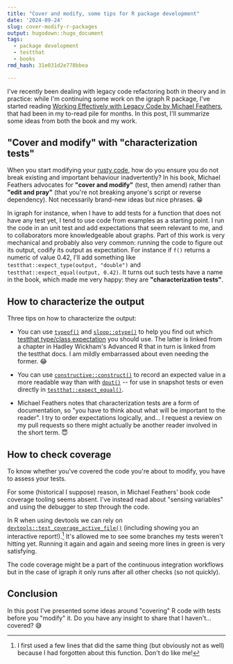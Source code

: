 ```yaml
---
title: "Cover and modify, some tips for R package development"
date: '2024-09-24'
slug: cover-modify-r-packages
output: hugodown::hugo_document
tags:
  - package development
  - testthat
  - books
rmd_hash: 31e031d2e778bbea

---
```


I've recently been dealing with legacy code refactoring both in theory and in practice: while I'm continuing some work on the igraph R package, I've started reading [Working Effectively with Legacy Code by Michael Feathers](https://www.oreilly.com/library/view/working-effectively-with/0131177052/), that had been in my to-read pile for months. In this post, I'll summarize some ideas from both the book and my work.

## "Cover and modify" with "characterization tests"

When you start modifying your [rusty code](/talks/2024-07-10-user-2024-rusty-code/), how do you ensure you do not break existing and important behaviour inadvertently? In his book, Michael Feathers advocates for **"cover and modify"** (test, then amend) rather than **"edit and pray"** (that you're not breaking anyone's script or reverse dependency). Not necessarily brand-new ideas but nice phrases. :grin:

In igraph for instance, when I have to add tests for a function that does not have any test yet, I tend to use code from examples as a starting point. I run the code in an unit test and add expectations that seem relevant to me, and to collaborators more knowledgeable about graphs. Part of this work is very mechanical and probably also very common: running the code to figure out its output, codify its output as expectation. For instance if `f()` returns a numeric of value 0.42, I'll add something like `testthat::expect_type(output, "double")` and `testthat::expect_equal(output, 0.42)`. It turns out such tests have a name in the book, which made me very happy: they are **"characterization tests"**.

## How to characterize the output

Three tips on how to characterize the output:

-   You can use [`typeof()`](https://rdrr.io/r/base/typeof.html) and [`sloop::otype()`](https://sloop.r-lib.org/reference/otype.html) to help you find out which [testthat type/class expectation](https://testthat.r-lib.org/reference/inheritance-expectations.html) you should use. The latter is linked from a chapter in Hadley Wickham's Advanced R that in turn is linked from the testthat docs. I am mildly embarrassed about even needing the former. :joy:

-   You can use [`constructive::construct()`](https://cynkra.github.io/constructive/reference/construct.html) to record an expected value in a more readable way than with [`dput()`](https://rdrr.io/r/base/dput.html) -- for use in snapshot tests or even directly in [`testthat::expect_equal()`](https://testthat.r-lib.org/reference/equality-expectations.html).

-   Michael Feathers notes that characterization tests are a form of documentation, so "you have to think about what will be important to the reader". I try to order expectations logically, and... I request a review on my pull requests so there might actually be another reader involved in the short term. :innocent:

## How to check coverage

To know whether you've covered the code you're about to modify, you have to assess your tests.

For some (historical I suppose) reason, in Michael Feathers' book code coverage tooling seems absent. I've instead read about "sensing variables" and using the debugger to step through the code.

In R when using devtools we can rely on [`devtools::test_coverage_active_file()`](https://devtools.r-lib.org/reference/test.html) (including showing you an interactive report!).[^1] It's allowed me to see some branches my tests weren't hitting yet. Running it again and again and seeing more lines in green is very satisfying.

The code coverage might be a part of the continuous integration workflows but in the case of igraph it only runs after all other checks (so not quickly).

## Conclusion

In this post I've presented some ideas around "covering" R code with tests before you "modify" it. Do you have any insight to share that I haven't... covered? :sweat_smile:

[^1]: I first used a few lines that did the same thing (but obviously not as well) because I had forgotten about this function. Don't do like me!

